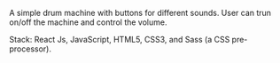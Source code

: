A simple drum machine with buttons for different sounds. User can trun on/off the machine and control the volume. 

Stack: React Js, JavaScript, HTML5, CSS3, and Sass (a CSS pre-processor).
